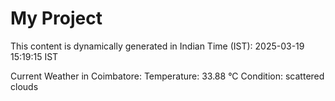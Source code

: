 # My Project

This content is dynamically generated in Indian Time (IST): 2025-03-19 15:19:15 IST


Current Weather in Coimbatore:
Temperature: 33.88 °C
Condition: scattered clouds
